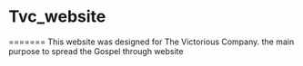 
# Tvc_website
=======
This website was designed for The Victorious Company.
the main purpose to spread the Gospel through website

